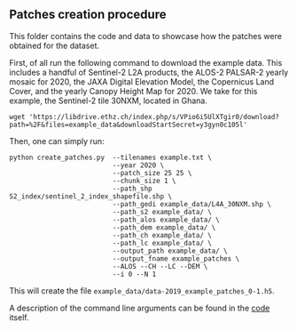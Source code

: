 ## Patches creation procedure

This folder contains the code and data to showcase how the patches were obtained for the dataset. 

First, of all run the following command to download the example data. This includes a handful of Sentinel-2 L2A products, the ALOS-2 PALSAR-2 yearly mosaic for 2020, the JAXA Digital Elevation Model, the Copernicus Land Cover, and the yearly Canopy Height Map for 2020. We take for this example, the Sentinel-2 tile 30NXM, located in Ghana.
```
wget 'https://libdrive.ethz.ch/index.php/s/VPio6i5UlXTgir0/download?path=%2F&files=example_data&downloadStartSecret=y3gyn0c105l'
```


Then, one can simply run:
```
python create_patches.py  --tilenames example.txt \
                          --year 2020 \
                          --patch_size 25 25 \
                          --chunk_size 1 \
                          --path_shp S2_index/sentinel_2_index_shapefile.shp \
                          --path_gedi example_data/L4A_30NXM.shp \
                          --path_s2 example_data/ \
                          --path_alos example_data/ \
                          --path_dem example_data/ \
                          --path_ch example_data/ \
                          --path_lc example_data/ \
                          --output_path example_data/ \
                          --output_fname example_patches \
                          --ALOS --CH --LC --DEM \
                          --i 0 --N 1
```

This will create the file `example_data/data-2019_example_patches_0-1.h5`.

A description of the command line arguments can be found in the [code](https://github.com/ghjuliasialelli/AGBD/blob/main/Patches/create_patches.py) itself.
